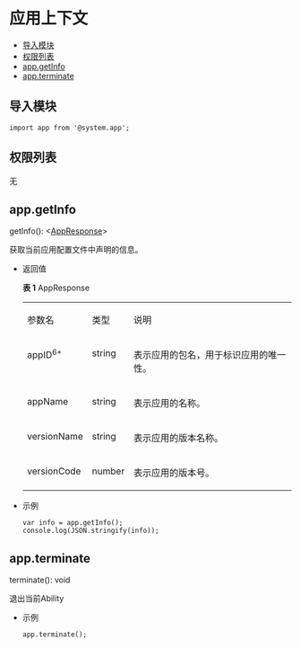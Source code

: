 # 应用上下文<a name="ZH-CN_TOPIC_0000001163812234"></a>

-   [导入模块](#zh-cn_topic_0000001173324607_s1959b1529f574b74861e62008289bb21)
-   [权限列表](#zh-cn_topic_0000001173324607_section11257113618419)
-   [app.getInfo](#zh-cn_topic_0000001173324607_s0e8ff40704e442bc87a848afa47bdfbb)
-   [app.terminate](#zh-cn_topic_0000001173324607_section974325124119)

## 导入模块<a name="zh-cn_topic_0000001173324607_s1959b1529f574b74861e62008289bb21"></a>

```
import app from '@system.app';
```

## 权限列表<a name="zh-cn_topic_0000001173324607_section11257113618419"></a>

无

## app.getInfo<a name="zh-cn_topic_0000001173324607_s0e8ff40704e442bc87a848afa47bdfbb"></a>

getInfo\(\): <[AppResponse](#zh-cn_topic_0000001173324607_t3e93239d9b134b80957bcdd4acb05291)\>

获取当前应用配置文件中声明的信息。

-   返回值

    **表 1**  AppResponse

    <a name="zh-cn_topic_0000001173324607_t3e93239d9b134b80957bcdd4acb05291"></a>
    <table><tbody><tr id="zh-cn_topic_0000001173324607_recc81d9f995d44aa87ba9d714b756569"><td class="cellrowborder" valign="top" width="19%"><p id="zh-cn_topic_0000001173324607_aa3137ce511d140fba6cc93513a7a91e3"><a name="zh-cn_topic_0000001173324607_aa3137ce511d140fba6cc93513a7a91e3"></a><a name="zh-cn_topic_0000001173324607_aa3137ce511d140fba6cc93513a7a91e3"></a>参数名</p>
    </td>
    <td class="cellrowborder" valign="top" width="13%"><p id="zh-cn_topic_0000001173324607_a6b166163db284e5ca8dc0190b36ae40a"><a name="zh-cn_topic_0000001173324607_a6b166163db284e5ca8dc0190b36ae40a"></a><a name="zh-cn_topic_0000001173324607_a6b166163db284e5ca8dc0190b36ae40a"></a>类型</p>
    </td>
    <td class="cellrowborder" valign="top" width="68%"><p id="zh-cn_topic_0000001173324607_a4ba8ead9ee7b48298d9a6ed10659f13b"><a name="zh-cn_topic_0000001173324607_a4ba8ead9ee7b48298d9a6ed10659f13b"></a><a name="zh-cn_topic_0000001173324607_a4ba8ead9ee7b48298d9a6ed10659f13b"></a>说明</p>
    </td>
    </tr>
    <tr id="zh-cn_topic_0000001173324607_row2557173813243"><td class="cellrowborder" valign="top" width="19%"><p id="zh-cn_topic_0000001173324607_p898462584011"><a name="zh-cn_topic_0000001173324607_p898462584011"></a><a name="zh-cn_topic_0000001173324607_p898462584011"></a>appID<sup id="zh-cn_topic_0000001173324607_sup193948321350"><a name="zh-cn_topic_0000001173324607_sup193948321350"></a><a name="zh-cn_topic_0000001173324607_sup193948321350"></a>6+</sup></p>
    </td>
    <td class="cellrowborder" valign="top" width="13%"><p id="zh-cn_topic_0000001173324607_p698492564013"><a name="zh-cn_topic_0000001173324607_p698492564013"></a><a name="zh-cn_topic_0000001173324607_p698492564013"></a>string</p>
    </td>
    <td class="cellrowborder" valign="top" width="68%"><p id="zh-cn_topic_0000001173324607_p1998432514020"><a name="zh-cn_topic_0000001173324607_p1998432514020"></a><a name="zh-cn_topic_0000001173324607_p1998432514020"></a>表示应用的包名，用于标识应用的唯一性。</p>
    </td>
    </tr>
    <tr id="zh-cn_topic_0000001173324607_r64430cb15b54497f88ea6330b9a7454c"><td class="cellrowborder" valign="top" width="19%"><p id="zh-cn_topic_0000001173324607_a7cccea39636b47cd83188d400eed51e3"><a name="zh-cn_topic_0000001173324607_a7cccea39636b47cd83188d400eed51e3"></a><a name="zh-cn_topic_0000001173324607_a7cccea39636b47cd83188d400eed51e3"></a>appName</p>
    </td>
    <td class="cellrowborder" valign="top" width="13%"><p id="zh-cn_topic_0000001173324607_a2f72300143c441ef9a3fb5dc2f8e4aac"><a name="zh-cn_topic_0000001173324607_a2f72300143c441ef9a3fb5dc2f8e4aac"></a><a name="zh-cn_topic_0000001173324607_a2f72300143c441ef9a3fb5dc2f8e4aac"></a>string</p>
    </td>
    <td class="cellrowborder" valign="top" width="68%"><p id="zh-cn_topic_0000001173324607_a1c9b8d1829ef489e9e0fd1863190d228"><a name="zh-cn_topic_0000001173324607_a1c9b8d1829ef489e9e0fd1863190d228"></a><a name="zh-cn_topic_0000001173324607_a1c9b8d1829ef489e9e0fd1863190d228"></a>表示应用的名称。</p>
    </td>
    </tr>
    <tr id="zh-cn_topic_0000001173324607_r4f8f612a65b24ae9b75ae53893aeb3b9"><td class="cellrowborder" valign="top" width="19%"><p id="zh-cn_topic_0000001173324607_ae036f88e139e4379abdaf4969f0720ea"><a name="zh-cn_topic_0000001173324607_ae036f88e139e4379abdaf4969f0720ea"></a><a name="zh-cn_topic_0000001173324607_ae036f88e139e4379abdaf4969f0720ea"></a>versionName</p>
    </td>
    <td class="cellrowborder" valign="top" width="13%"><p id="zh-cn_topic_0000001173324607_a1d379931a20144f0b6d98f5396202cd9"><a name="zh-cn_topic_0000001173324607_a1d379931a20144f0b6d98f5396202cd9"></a><a name="zh-cn_topic_0000001173324607_a1d379931a20144f0b6d98f5396202cd9"></a>string</p>
    </td>
    <td class="cellrowborder" valign="top" width="68%"><p id="zh-cn_topic_0000001173324607_a70c91c442f7c41439a90ceb9041252e8"><a name="zh-cn_topic_0000001173324607_a70c91c442f7c41439a90ceb9041252e8"></a><a name="zh-cn_topic_0000001173324607_a70c91c442f7c41439a90ceb9041252e8"></a>表示应用的版本名称。</p>
    </td>
    </tr>
    <tr id="zh-cn_topic_0000001173324607_r89cf0afd5f444bd1b66ace0c31a25cda"><td class="cellrowborder" valign="top" width="19%"><p id="zh-cn_topic_0000001173324607_a3a86c086e40e475b8fb26cf43fe9a8d6"><a name="zh-cn_topic_0000001173324607_a3a86c086e40e475b8fb26cf43fe9a8d6"></a><a name="zh-cn_topic_0000001173324607_a3a86c086e40e475b8fb26cf43fe9a8d6"></a>versionCode</p>
    </td>
    <td class="cellrowborder" valign="top" width="13%"><p id="zh-cn_topic_0000001173324607_abcfd352ff3d84552938de0e2daf0703e"><a name="zh-cn_topic_0000001173324607_abcfd352ff3d84552938de0e2daf0703e"></a><a name="zh-cn_topic_0000001173324607_abcfd352ff3d84552938de0e2daf0703e"></a>number</p>
    </td>
    <td class="cellrowborder" valign="top" width="68%"><p id="zh-cn_topic_0000001173324607_af943e2ec7622407387d25d9331a01245"><a name="zh-cn_topic_0000001173324607_af943e2ec7622407387d25d9331a01245"></a><a name="zh-cn_topic_0000001173324607_af943e2ec7622407387d25d9331a01245"></a>表示应用的版本号。</p>
    </td>
    </tr>
    </tbody>
    </table>

-   示例

    ```
    var info = app.getInfo();
    console.log(JSON.stringify(info));
    ```


## app.terminate<a name="zh-cn_topic_0000001173324607_section974325124119"></a>

terminate\(\): void

退出当前Ability

-   示例

    ```
    app.terminate();
    ```


